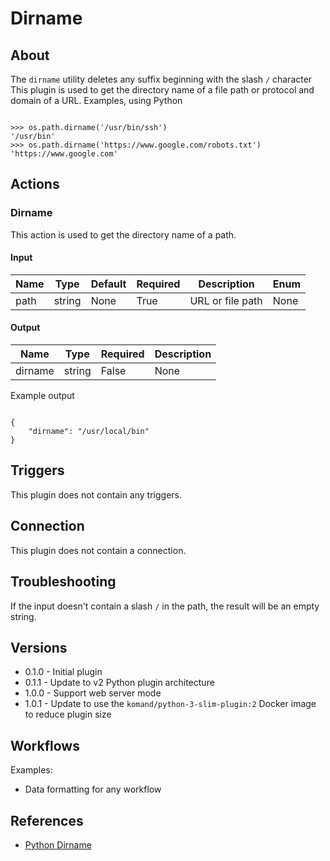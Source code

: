 
# Dirname

## About

The `dirname` utility deletes any suffix beginning with the slash `/` character
This plugin is used to get the directory name of a file path or protocol and domain of a URL. Examples, using Python

```

>>> os.path.dirname('/usr/bin/ssh')
'/usr/bin'
>>> os.path.dirname('https://www.google.com/robots.txt')
'https://www.google.com'

```

## Actions

### Dirname

This action is used to get the directory name of a path.

#### Input

|Name|Type|Default|Required|Description|Enum|
|----|----|-------|--------|-----------|----|
|path|string|None|True|URL or file path|None|

#### Output

|Name|Type|Required|Description|
|----|----|--------|-----------|
|dirname|string|False|None|

Example output

```

{
    "dirname": "/usr/local/bin"
}

```

## Triggers

This plugin does not contain any triggers.

## Connection

This plugin does not contain a connection.

## Troubleshooting

If the input doesn't contain a slash `/` in the path, the result will be an empty string.

## Versions

* 0.1.0 - Initial plugin
* 0.1.1 - Update to v2 Python plugin architecture
* 1.0.0 - Support web server mode
* 1.0.1 - Update to use the `komand/python-3-slim-plugin:2` Docker image to reduce plugin size

## Workflows

Examples:

* Data formatting for any workflow

## References

* [Python Dirname](https://docs.python.org/2/library/os.path.html#os.path.dirname)
